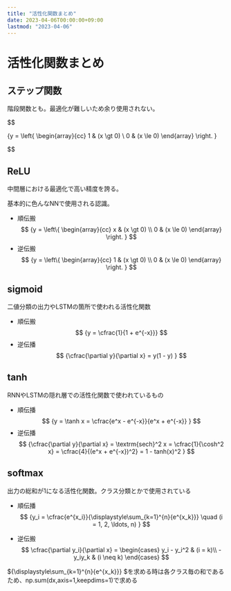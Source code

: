 ```yaml
---
title: "活性化関数まとめ"
date: 2023-04-06T00:00:00+09:00
lastmod: "2023-04-06"
---
```

# 活性化関数まとめ

## ステップ関数

階段関数とも。最適化が難しいため余り使用されない。

$$

{y = \left\{
  \begin{array}{cc}
    1 & (x \gt 0) \\
    0 & (x \le 0)
  \end{array}
\right.
}

$$

## ReLU

中間層における最適化で高い精度を誇る。

基本的に色んなNNで使用される認識。

- 順伝搬
$$ 
{y = \left\{
  \begin{array}{cc}
    x & (x \gt 0) \\
    0 & (x \le 0)
  \end{array}
\right.
}
$$
- 逆伝搬
$$
{y = \left\{
  \begin{array}{cc}
    1 & (x \gt 0) \\
    0 & (x \le 0)
  \end{array}
\right.
}
$$

## sigmoid

二値分類の出力やLSTMの箇所で使われる活性化関数

- 順伝搬
$$
{y = \cfrac{1}{1 + e^{-x}}}
$$
- 逆伝播
$$
{\cfrac{\partial y}{\partial x} = y(1 - y)
}
$$

## tanh

RNNやLSTMの隠れ層での活性化関数で使われているもの
- 順伝播
$$
{y = \tanh x = \cfrac{e^x - e^{-x}}{e^x + e^{-x}}
}
$$
- 逆伝播
$$
{\cfrac{\partial y}{\partial x} = \textrm{sech}^2 x = \cfrac{1}{\cosh^2 x} = \cfrac{4}{(e^x + e^{-x})^2} = 1 - tanh(x)^2
}
$$

## softmax

出力の総和が1になる活性化関数。クラス分類とかで使用されている

- 順伝播
$$
{y_i = \cfrac{e^{x_i}}{\displaystyle\sum_{k=1}^{n}{e^{x_k}}} \quad (i = 1, 2, \ldots, n)
}
$$

- 逆伝搬
$$
\cfrac{\partial y_i}{\partial x} = 
\begin{cases}
y_i - y_i^2 & (i = k)\\
-y_iy_k & (i \neq k)
\end{cases}
$$

${\displaystyle\sum_{k=1}^{n}{e^{x_k}}} $を求める時は各クラス毎の和であるため、np.sum(dx,axis=1,keepdims=1)で求める

